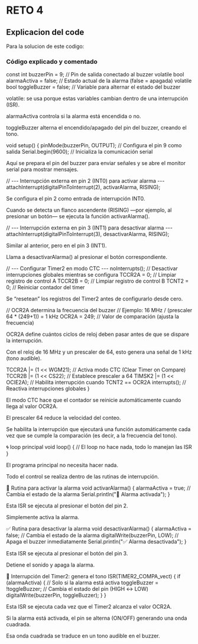 # RETO 4
## Explicacion del code
 Para la solucion de este codigo:
 ### Código explicado y comentado
const int buzzerPin = 9;   // Pin de salida conectado al buzzer
volatile bool alarmaActiva = false;   // Estado actual de la alarma (false = apagada)
volatile bool toggleBuzzer = false;   // Variable para alternar el estado del buzzer


volatile: se usa porque estas variables cambian dentro de una interrupción (ISR).

alarmaActiva controla si la alarma está encendida o no.

toggleBuzzer alterna el encendido/apagado del pin del buzzer, creando el tono.

void setup() {
  pinMode(buzzerPin, OUTPUT);   // Configura el pin 9 como salida
  Serial.begin(9600);           // Inicializa la comunicación serial


Aquí se prepara el pin del buzzer para enviar señales y se abre el monitor serial para mostrar mensajes.

  // --- Interrupción externa en pin 2 (INT0) para activar alarma ---
  attachInterrupt(digitalPinToInterrupt(2), activarAlarma, RISING);


Se configura el pin 2 como entrada de interrupción INT0.

Cuando se detecta un flanco ascendente (RISING) —por ejemplo, al presionar un botón— se ejecuta la función activarAlarma().

  // --- Interrupción externa en pin 3 (INT1) para desactivar alarma ---
  attachInterrupt(digitalPinToInterrupt(3), desactivarAlarma, RISING);


Similar al anterior, pero en el pin 3 (INT1).

Llama a desactivarAlarma() al presionar el botón correspondiente.

  // --- Configurar Timer2 en modo CTC ---
  noInterrupts();      // Desactivar interrupciones globales mientras se configura
  TCCR2A = 0;          // Limpiar registro de control A
  TCCR2B = 0;          // Limpiar registro de control B
  TCNT2  = 0;          // Reiniciar contador del timer


Se “resetean” los registros del Timer2 antes de configurarlo desde cero.

  // OCR2A determina la frecuencia del buzzer
  // Ejemplo: 16 MHz / (prescaler 64 * (249+1)) = 1 kHz
  OCR2A = 249;              // Valor de comparación (ajusta la frecuencia)


OCR2A define cuántos ciclos de reloj deben pasar antes de que se dispare la interrupción.

Con el reloj de 16 MHz y un prescaler de 64, esto genera una señal de 1 kHz (tono audible).

  TCCR2A |= (1 << WGM21);   // Activa modo CTC (Clear Timer on Compare)
  TCCR2B |= (1 << CS22);    // Establece prescaler a 64
  TIMSK2 |= (1 << OCIE2A);  // Habilita interrupción cuando TCNT2 == OCR2A
  interrupts();              // Reactiva interrupciones globales
}


El modo CTC hace que el contador se reinicie automáticamente cuando llega al valor OCR2A.

El prescaler 64 reduce la velocidad del conteo.

Se habilita la interrupción que ejecutará una función automáticamente cada vez que se cumple la comparación (es decir, a la frecuencia del tono).

🌀 loop principal
void loop() {
  // El loop no hace nada, todo lo manejan las ISR
}


El programa principal no necesita hacer nada.

Todo el control se realiza dentro de las rutinas de interrupción.

🚨 Rutina para activar la alarma
void activarAlarma() {
  alarmaActiva = true;               // Cambia el estado de la alarma
  Serial.println("🚨 Alarma activada");
}


Esta ISR se ejecuta al presionar el botón del pin 2.

Simplemente activa la alarma.

✅ Rutina para desactivar la alarma
void desactivarAlarma() {
  alarmaActiva = false;              // Cambia el estado de la alarma
  digitalWrite(buzzerPin, LOW);      // Apaga el buzzer inmediatamente
  Serial.println("✅ Alarma desactivada");
}


Esta ISR se ejecuta al presionar el botón del pin 3.

Detiene el sonido y apaga la alarma.

🎵 Interrupción del Timer2: genera el tono
ISR(TIMER2_COMPA_vect) {
  if (alarmaActiva) {                // Solo si la alarma está activa
    toggleBuzzer = !toggleBuzzer;    // Cambia el estado del pin (HIGH ↔ LOW)
    digitalWrite(buzzerPin, toggleBuzzer);
  }
}


Esta ISR se ejecuta cada vez que el Timer2 alcanza el valor OCR2A.

Si la alarma está activada, el pin se alterna (ON/OFF) generando una onda cuadrada.

Esa onda cuadrada se traduce en un tono audible en el buzzer.